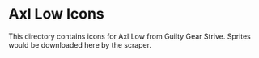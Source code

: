 # Axl Low Icons

This directory contains icons for Axl Low from Guilty Gear Strive.
Sprites would be downloaded here by the scraper.
